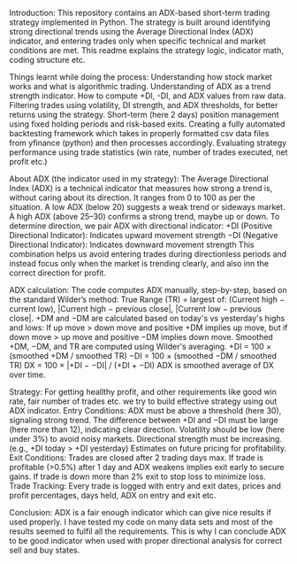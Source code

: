 Introduction:
This repository contains an ADX-based short-term trading strategy implemented in Python. 
The strategy is built around identifying strong directional trends using the Average Directional Index (ADX) indicator, and entering trades only when specific technical and market conditions are met. 
This readme explains the strategy logic, indicator math, coding structure etc.

Things learnt while doing the process:
Understanding how stock market works and what is algorithmic trading.
Understanding of ADX as a trend strength indicator.
How to compute +DI, -DI, and ADX values from raw data.
Filtering trades using volatility, DI strength, and ADX thresholds, for better returns using the strategy.
Short-term (here 2 days) position management using fixed holding periods and risk-based exits.
Creating a fully automated backtesting framework which takes in properly formatted csv data files from yfinance (python) and then processes accordingly.
Evaluating strategy performance using trade statistics (win rate, number of trades executed, net profit etc.)

About ADX (the indicator used in my strategy):
The Average Directional Index (ADX) is a technical indicator that measures how strong a trend is, without caring about its direction. 
It ranges from 0 to 100 as per the situation.
A low ADX (below 20) suggests a weak trend or sideways market.
A high ADX (above 25–30) confirms a strong trend, maybe up or down.
To determine direction, we pair ADX with directional indicator:
+DI (Positive Directional Indicator): Indicates upward movement strength
−DI (Negative Directional Indicator): Indicates downward movement strength
This combination helps us avoid entering trades during directionless periods and instead focus only when the market is trending clearly, and also inn the correct direction for profit.

ADX calculation:
The code computes ADX manually, step-by-step, based on the standard Wilder’s method:
True Range (TR) = largest of: (Current high − current low), |Current high − previous close|, |Current low − previous close|.
+DM and −DM are calculated based on today's vs yesterday's highs and lows: If up move > down move and positive +DM implies up move, but if down move > up move and positive −DM implies down move.
Smoothed +DM, −DM, and TR are computed using Wilder's averaging. 
+DI = 100 × (smoothed +DM / smoothed TR)
−DI = 100 × (smoothed −DM / smoothed TR)
DX = 100 × |+DI − −DI| / (+DI + −DI)
ADX is smoothed average of DX over time.

Strategy:
For getting heallthy profit, and other requirements like good win rate, fair number of trades etc. we try to build effective strategy using out ADX indicator.
Entry Conditions:
ADX must be above a threshold (here 30), signaling strong trend.
The difference between +DI and −DI must be large (here more than 12), indicating clear direction.
Volatility should be low (here under 3%) to avoid noisy markets.
Directional strength must be increasing. (e.g., +DI today > +DI yesterday)
Estimates on future pricing for profitability.
Exit Conditions:
Trades are closed after 2 trading days max.
If trade is profitable (>0.5%) after 1 day and ADX weakens implies exit early to secure gains.
If trade is down more than 2% exit to stop loss to minimize loss.
Trade Tracking:
Every trade is logged with entry and exit dates, prices and profit percentages, days held, ADX on entry and exit etc.

Conclusion:
ADX is a fair enough indicator which can give nice results if used properly.
I have tested my code on many data sets and most of the results seemed to fulfil all the requirements.
This is why I can conclude ADX to be good indicator when used with proper directional analysis for correct sell and buy states.
